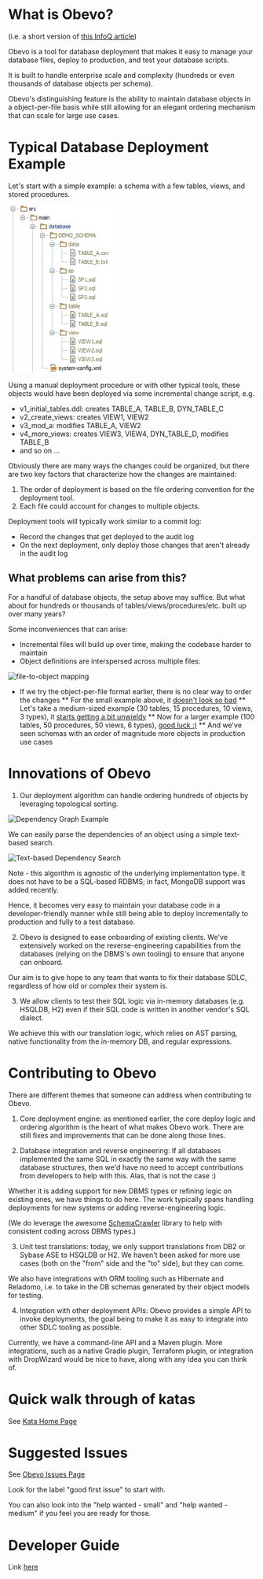 <!--

    Copyright 2017 Goldman Sachs.
    Licensed under the Apache License, Version 2.0 (the "License");
    you may not use this file except in compliance with the License.
    You may obtain a copy of the License at

        http://www.apache.org/licenses/LICENSE-2.0

    Unless required by applicable law or agreed to in writing,
    software distributed under the License is distributed on an
    "AS IS" BASIS, WITHOUT WARRANTIES OR CONDITIONS OF ANY
    KIND, either express or implied.  See the License for the
    specific language governing permissions and limitations
    under the License.

-->

# What is Obevo?

(i.e. a short version of [this InfoQ article](https://www.infoq.com/articles/Obevo-Introduction))

Obevo is a tool for database deployment that makes it easy to manage your
database files, deploy to production, and test your database scripts.

It is built to handle enterprise scale and complexity (hundreds or even
thousands of database objects per schema).

Obevo's distinguishing feature is the ability to maintain database objects
in a object-per-file basis while still allowing for an elegant ordering
mechanism that can scale for large use cases.


# Typical Database Deployment Example

Let's start with a simple example: a schema with a few tables, views,
and stored procedures.

![simple project example](db-kata-file-setup.jpg)


Using a manual deployment procedure or with other typical tools, these
objects would have been deployed via some incremental change script, e.g.

* v1_initial_tables.ddl: creates TABLE_A, TABLE_B, DYN_TABLE_C
* v2_create_views: creates VIEW1, VIEW2
* v3_mod_a: modifies TABLE_A, VIEW2
* v4_more_views: creates VIEW3, VIEW4, DYN_TABLE_D, modifies TABLE_B
* and so on ...

Obviously there are many ways the changes could be organized, but there
are two key factors that characterize how the changes are maintained:

1. The order of deployment is based on the file ordering convention for
the deployment tool.
2. Each file could account for changes to multiple objects.


Deployment tools will typically work similar to a commit log:
* Record the changes that get deployed to the audit log
* On the next deployment, only deploy those changes that aren't already
in the audit log

## What problems can arise from this?

For a handful of database objects, the setup above may suffice.
But what about for hundreds or thousands of tables/views/procedures/etc.
built up over many years?

Some inconveniences that can arise:

* Incremental files will build up over time, making the codebase harder to maintain
* Object definitions are interspersed across multiple files:

![file-to-object mapping](https://res.infoq.com/articles/Obevo-Introduction/en/resources/1pic17-1511988253749.png)

* If we try the object-per-file format earlier, there is no clear way to order the changes
** For the small example above, it [doesn't look so bad](graphoutput-small.jpg)
** Let's take a medium-sized example (30 tables, 15 procedures, 10 views, 3 types), it [starts getting a bit unwieldy](graphoutput-medium.jpg)
** Now for a larger example (100 tables, 50 procedures, 50 views, 6 types), [good luck :)](graphoutput-large.jp2)
** And we've seen schemas with an order of magnitude more objects in production use cases


# Innovations of Obevo

1) Our deployment algorithm can handle ordering hundreds of objects by
leveraging topological sorting.

![Dependency Graph Example](https://goldmansachs.github.io/obevo/images/dependency-graph.jpg)

We can easily parse the dependencies of an object using a simple text-based
search.

![Text-based Dependency Search](https://docs.google.com/a/c4media.com/drawings/d/s44tTGusj5IftwKbB5JmOOA/image?w=481&h=164&rev=163&ac=1)

Note - this algorithm is agnostic of the underlying implementation type.
It does not have to be a SQL-based RDBMS; in fact, MongoDB support was
added recently.

Hence, it becomes very easy to maintain your database code in a developer-friendly
manner while still being able to deploy incrementally to production and
fully to a test database.


2) Obevo is designed to ease onboarding of existing clients. We've
extensively worked on the reverse-engineering capabilities from the
databases (relying on the DBMS's own tooling) to ensure that anyone can
onboard.

Our aim is to give hope to any team that wants to fix their database
SDLC, regardless of how old or complex their system is.


3) We allow clients to test their SQL logic via in-memory databases (e.g.
HSQLDB, H2) even if their SQL code is written in another vendor's SQL
dialect.

We achieve this with our translation logic, which relies on AST parsing,
native functionality from the in-memory DB, and regular expressions.


# Contributing to Obevo

There are different themes that someone can address when contributing to
Obevo.

1) Core deployment engine: as mentioned earlier, the core deploy logic
and ordering algorithm is the heart of what makes Obevo work. There are
still fixes and improvements that can be done along those lines.


2) Database integration and reverse engineering: If all databases
implemented the same SQL in exactly the same way with the same database
structures, then we'd have no need to accept contributions from developers
to help with this. Alas, that is not the case :)

Whether it is adding support for new DBMS types or refining logic on
existing ones, we have things to do here. The work typically spans
handling deployments for new systems or adding reverse-engineering logic.

(We do leverage the awesome [SchemaCrawler](http://www.schemacrawler.com)
library to help with consistent coding across DBMS types.)


3) Unit test translations: today, we only support translations from
DB2 or Sybase ASE to HSQLDB or H2. We haven't been asked for more use cases
(both on the "from" side and the "to" side), but they can come.

We also have integrations with ORM tooling such as Hibernate and Reladomo,
i.e. to take in the DB schemas generated by their object models for testing.


4) Integration with other deployment APIs: Obevo provides a simple API
to invoke deployments, the goal being to make it as easy to integrate
into other SDLC tooling as possible.

Currently, we have a command-line API and a Maven plugin. More integrations,
such as a native Gradle plugin, Terraform plugin, or integration with
DropWizard would be nice to have, along with any idea you can think of.


# Quick walk through of katas

See [Kata Home Page](/)


# Suggested Issues

See [Obevo Issues Page](https://github.com/goldmansachs/obevo/issues)

Look for the label "good first issue" to start with.

You can also look into the "help wanted - small" and
"help wanted - medium" if you feel you are ready for those.


# Developer Guide

Link [here](https://goldmansachs.github.io/obevo/developer-guide.html)
